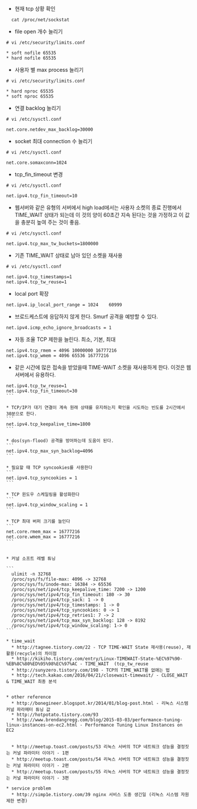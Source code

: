 * 현재 tcp 상황 확인

```
  cat /proc/net/sockstat
```

* file open 개수 늘리기


```
# vi /etc/security/limits.conf  

* soft nofile 65535
* hard nofile 65535

```


* 사용자 별 max process 늘리기


```
# vi /etc/security/limits.conf  

* hard nproc 65535
* soft nproc 65535

```

* 연결 backlog 늘리기


```
# vi /etc/sysctl.conf  

net.core.netdev_max_backlog=30000
```

* socket 최대 connection 수 늘리기


```
# vi /etc/sysctl.conf  

net.core.somaxconn=1024

```

* tcp_fin_timeout 변경


```
# vi /etc/sysctl.conf  

net.ipv4.tcp_fin_timeout=10

```



* 웹서버와 같은 유형의 서버에서 high load에서는 사용자 소켓의 종료 진행에서 
  TIME_WAIT 상태가 되는데 이 것의 양이 60초간 지속 된다는 것을 가정하고 이 값을 충분히 높여 주는 것이 좋음.  


```
# vi /etc/sysctl.conf  

net.ipv4.tcp_max_tw_buckets=1800000

```


* 기존 TIME_WAIT 상태로 남아 있던 소켓을 재사용


```
# vi /etc/sysctl.conf  

net.ipv4.tcp_timestamps=1
net.ipv4.tcp_tw_reuse=1

```

* local port 확장
```
net.ipv4.ip_local_port_range = 1024    60999
```



* 브로드케스트에 응답하지 않게 한다.
  Smurf 공격을 예방할 수 있다.
```
net.ipv4.icmp_echo_ignore_broadcasts = 1
```

* 자동 조율 TCP 제한을 늘린다.  최소, 기본, 최대
```
net.ipv4.tcp_rmem = 4096 10000000 16777216
net.ipv4.tcp_wmem = 4096 65536 16777216
```

* 같은 시간에 많은 접속을 받았을때 TIME-WAIT 소켓을 재사용하게 한다.
 이것은 웹서버에서 유용하다. 
````
net.ipv4.tcp_tw_reuse=1
net.ipv4.tcp_fin_timeout=30
```

* TCP/IP가 대기 연결이 계속 원래 상태를 유지하는지 확인을 시도하는 빈도를 2시간에서 30분으로 한다.
```
net.ipv4.tcp_keepalive_time=1800
```

* dos(syn-flood) 공격을 방어하는데 도움이 된다.
```
net.ipv4.tcp_max_syn_backlog=4096
```

* 필요할 때 TCP syncookies를 사용한다
```
net.ipv4.tcp_syncookies = 1
```

* TCP 윈도우 스케일링을 활성화한다
```
net.ipv4.tcp_window_scaling = 1
```

* TCP 최대 버퍼 크기를 늘인다
```
net.core.rmem_max = 16777216
net.core.wmem_max = 16777216
```


* 커널 소프트 레벨 튜닝

```
  ulimit -n 32768
  /proc/sys/fs/file-max: 4096 -> 32768
  /proc/sys/fs/inode-max: 16384 -> 65536
  /proc/sys/net/ipv4/tcp_keepalive_time: 7200 -> 1200
  /proc/sys/net/ipv4/tcp_fin_timeout: 180 -> 30
  /proc/sys/net/ipv4/tcp_sack: 1 -> 0
  /proc/sys/net/ipv4/tcp_timestamps: 1 -> 0
  /proc/sys/net/ipv4/tcp_syncookies: 0 -> 1
  /proc/sys/net/ipv4/tcp_retries1: 7 -> 2
  /proc/sys/net/ipv4/tcp_max_syn_backlog: 128 -> 8192
  /proc/sys/net/ipv4/tcp_window_scaling: 1-> 0
```

* time_wait 
  * http://tagnee.tistory.com/22 - TCP TIME-WAIT State 재사용(reuse), 재활용(recycle)의 차이점
  * http://kikiho.tistory.com/entry/Linux-TIMEWAIT-State-%EC%97%90-%EB%8C%80%ED%95%98%EC%97%AC - TIME_WAIT  (tcp_tw_reuse 
  * http://sunyzero.tistory.com/198 - TCP의 TIME_WAIT를 없애는 법
  * http://tech.kakao.com/2016/04/21/closewait-timewait/ - CLOSE_WAIT & TIME_WAIT 최종 분석
  
  
* other reference
  * http://bonegineer.blogspot.kr/2014/01/blog-post.html - 리눅스 시스템 커널 파라메터 튜닝 값
  * http://hotpotato.tistory.com/93
  * http://www.brendangregg.com/blog/2015-03-03/performance-tuning-linux-instances-on-ec2.html - Performance Tuning Linux Instances on EC2


  * http://meetup.toast.com/posts/53 리눅스 서버의 TCP 네트워크 성능을 결정짓는 커널 파라미터 이야기 - 1편
  * http://meetup.toast.com/posts/54 리눅스 서버의 TCP 네트워크 성능을 결정짓는 커널 파라미터 이야기 - 2편
  * http://meetup.toast.com/posts/55 리눅스 서버의 TCP 네트워크 성능을 결정짓는 커널 파라미터 이야기 - 3편

* service problem
  * http://simp1e.tistory.com/39 nginx 서비스 도중 생긴일 (리눅스 시스템 자원 제한 변경)
